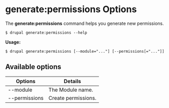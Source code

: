# generate:permissions Options
The **generate:permissions** command helps you generate new permissions.

```
$ drupal generate:permissions --help
```
**Usage:**
```
$ drupal generate:permissions [--module="..."] [--permissions[="..."]]
```
## Available options
Options | Details
------------ |-------------
--module  |             The Module name.
--permissions    |      Create permissions.
